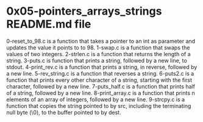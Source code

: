 # 0x05-pointers_arrays_strings README.md file
0-reset_to_98.c is a function that takes a pointer to an int as parameter and updates the value it points to to 98.
1-swap.c is a function that swaps the values of two integers.
2-strlen.c is a function that returns the length of a string.
3-puts.c is function that prints a string, followed by a new line, to stdout.
4-print_rev.c is a function that prints a string, in reverse, followed by a new line.
5-rev_string.c is a function that reverses a string.
6-puts2.c is a function that prints every other character of a string, starting with the first character, followed by a new line.
7-puts_half.c is a function that prints half of a string, followed by a new line.
8-print_array.c is a function that prints n elements of an array of integers, followed by a new line.
9-strcpy.c is a function that copies the string pointed to by src, including the terminating null byte (\0), to the buffer pointed to by dest.
